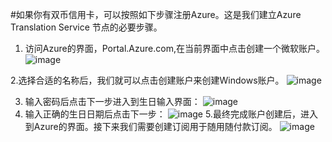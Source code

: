 #如果你有双币信用卡，可以按照如下步骤注册Azure。这是我们建立Azure Translation Service 节点的必要步骤。
1. 访问Azure的界面，Portal.Azure.com,在当前界面中点击创建一个微软账户。
![image](https://github.com/user-attachments/assets/67ce61ca-5656-455e-b0fb-12ace07053d9)

2.选择合适的名称后，我们就可以点击创建账户来创建Windows账户。
![image](https://github.com/user-attachments/assets/5a4c948d-267e-42d4-b4e1-a20d3d8d4e0d)

3. 输入密码后点击下一步进入到生日输入界面：
![image](https://github.com/user-attachments/assets/bab9860d-3896-4685-9b4f-17c2c93e31fe)
4. 输入正确的生日日期后点击下一步：
![image](https://github.com/user-attachments/assets/b1075a1a-91ce-4fc2-9968-8a7d02e6b10a)
5.最终完成账户创建后，进入到Azure的界面。接下来我们需要创建订阅用于随用随付款订阅。
![image](https://github.com/user-attachments/assets/9e7669aa-85e4-4edf-ad4d-fd4ba976cea5)



